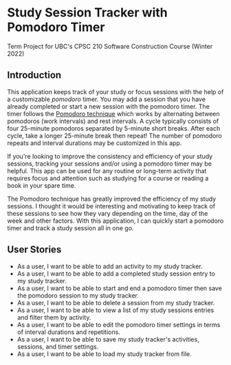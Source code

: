 # Study Session Tracker with Pomodoro Timer

Term Project for UBC's CPSC 210 Software Construction Course (Winter 2022)

## Introduction
This application keeps track of your study or focus sessions with the help of a customizable *pomodoro* timer. 
You may add a session that you have already completed or start a new session with the pomodoro timer. 
The timer follows the [Pomodoro technique](https://en.wikipedia.org/wiki/Pomodoro_Technique) which works by alternating 
between pomodoros (work intervals) and rest intervals. A cycle typically consists of four 25-minute pomodoros separated 
by 5-minute short breaks. After each cycle, take a longer 25-minute break then repeat! The number of pomodoro repeats 
and interval durations may be customized in this app.

If you're looking to improve the consistency and efficiency of your study sessions, tracking your sessions and/or using 
a pomodoro timer may be helpful. This app can be used for any routine or long-term activity that requires 
focus and attention such as studying for a course or reading a book in your spare time.

The Pomodoro technique has greatly improved the efficiency of my study sessions. I thought it would be interesting and 
motivating to keep track of these sessions to see how they vary depending on the time, day of the week and other factors.
With this application, I can quickly start a pomodoro timer and track a study session all in one go. 

## User Stories
- As a user, I want to be able to add an activity to my study tracker.
- As a user, I want to be able to add a completed study session entry to my study tracker.
- As a user, I want to be able to start and end a pomodoro timer then save the pomodoro session to my study tracker.
- As a user, I want to be able to delete a session from my study tracker.
- As a user, I want to be able to view a list of my study sessions entries and filter them by activity.
- As a user, I want to be able to edit the pomodoro timer settings in terms of interval durations and repetitions.
- As a user, I want to be able to save my study tracker's activities, sessions, and timer settings.
- As a user, I want to be able to load my study tracker from file.

<!-- ## Phase 4: Task 2
Fri Apr 01 12:32:46 PDT 2022  
Viewed all sessions

Fri Apr 01 12:32:54 PDT 2022  
Session added to study tracker

Fri Apr 01 12:32:57 PDT 2022  
Activity added to study tracker

Fri Apr 01 12:33:06 PDT 2022  
Pomodoro session added to study tracker

Fri Apr 01 12:33:08 PDT 2022  
Viewed all sessions

Fri Apr 01 12:33:09 PDT 2022  
Viewed sessions filtered by activity

Fri Apr 01 12:33:15 PDT 2022  
Session removed from study tracker

## Phase 4: Task 3
Ways to refactor:
- AddSessionPanel and ViewSessionsPanel both have fields for StudyTrackerGUI and ActivityComboBox. 
Duplication can be reduced by creating an abstract class with those two fields and have AddSessionPanel and  ViewSessionsPanel extend it.
- Currently, StudyTrackerGUI has an association with AddPomodoroSessionPanel (APSP) so it can check for changes in 
the APSP timer settings then update its tracker's timer settings. I can remove this association to reduce coupling by adding a 
PropertyChangeListener to the APSP. This listener will listen to any changes in the APSP timer settings and update the tracker's timer settings if required.
 -->
